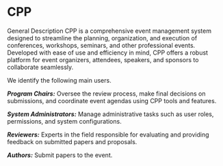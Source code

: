 # CPP
General Description
CPP is a comprehensive event management system designed to streamline the planning, organization, and execution of conferences, workshops, seminars, and other professional events. Developed with ease of use and efficiency in mind, CPP offers a robust platform for event organizers, attendees, speakers, and sponsors to collaborate seamlessly.

We identify the following main users.

**_Program Chairs:_** Oversee the review process, make final decisions on submissions, and coordinate event agendas using CPP tools and features.

**_System Administrators:_** Manage administrative tasks such as user roles, permissions, and system configurations.

**_Reviewers:_** Experts in the field responsible for evaluating and providing feedback on submitted papers and proposals.

**_Authors:_** Submit papers to the event. 
